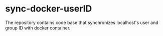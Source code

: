 # sync-docker-userID
The repository contains code base that synchronizes localhost's user and group ID with docker container.
